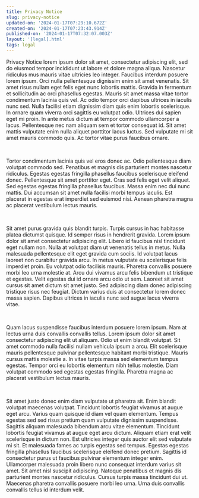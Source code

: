 ```yaml
---
title: Privacy Notice
slug: privacy-notice
updated-on: '2024-01-17T07:29:10.672Z'
created-on: '2024-01-17T07:23:43.914Z'
published-on: '2024-01-17T07:32:07.003Z'
layout: '[legal].html'
tags: legal
---
```


Privacy Notice lorem ipsum dolor sit amet, consectetur adipiscing elit, sed do eiusmod tempor incididunt ut labore et dolore magna aliqua. Nascetur ridiculus mus mauris vitae ultricies leo integer. Faucibus interdum posuere lorem ipsum. Orci nulla pellentesque dignissim enim sit amet venenatis. Sit amet risus nullam eget felis eget nunc lobortis mattis. Gravida in fermentum et sollicitudin ac orci phasellus egestas. Mauris sit amet massa vitae tortor condimentum lacinia quis vel. Ac odio tempor orci dapibus ultrices in iaculis nunc sed. Nulla facilisi etiam dignissim diam quis enim lobortis scelerisque. In ornare quam viverra orci sagittis eu volutpat odio. Ultrices dui sapien eget mi proin. In ante metus dictum at tempor commodo ullamcorper a lacus. Pellentesque nec nam aliquam sem et tortor consequat id. Sit amet mattis vulputate enim nulla aliquet porttitor lacus luctus. Sed vulputate mi sit amet mauris commodo quis. Ac tortor vitae purus faucibus ornare.

‍

Tortor condimentum lacinia quis vel eros donec ac. Odio pellentesque diam volutpat commodo sed. Penatibus et magnis dis parturient montes nascetur ridiculus. Egestas egestas fringilla phasellus faucibus scelerisque eleifend donec. Pellentesque sit amet porttitor eget. Cras sed felis eget velit aliquet. Sed egestas egestas fringilla phasellus faucibus. Massa enim nec dui nunc mattis. Dui accumsan sit amet nulla facilisi morbi tempus iaculis. Est placerat in egestas erat imperdiet sed euismod nisi. Aenean pharetra magna ac placerat vestibulum lectus mauris.

‍

Sit amet purus gravida quis blandit turpis. Turpis cursus in hac habitasse platea dictumst quisque. Id semper risus in hendrerit gravida. Lorem ipsum dolor sit amet consectetur adipiscing elit. Libero id faucibus nisl tincidunt eget nullam non. Nulla at volutpat diam ut venenatis tellus in metus. Nulla malesuada pellentesque elit eget gravida cum sociis. Id volutpat lacus laoreet non curabitur gravida arcu. In metus vulputate eu scelerisque felis imperdiet proin. Eu volutpat odio facilisis mauris. Pharetra convallis posuere morbi leo urna molestie at. Arcu dui vivamus arcu felis bibendum ut tristique et egestas. Velit egestas dui id ornare arcu odio ut sem. Laoreet sit amet cursus sit amet dictum sit amet justo. Sed adipiscing diam donec adipiscing tristique risus nec feugiat. Dictum varius duis at consectetur lorem donec massa sapien. Dapibus ultrices in iaculis nunc sed augue lacus viverra vitae.

‍

Quam lacus suspendisse faucibus interdum posuere lorem ipsum. Nam at lectus urna duis convallis convallis tellus. Lorem ipsum dolor sit amet consectetur adipiscing elit ut aliquam. Odio ut enim blandit volutpat. Sit amet commodo nulla facilisi nullam vehicula ipsum a arcu. Elit scelerisque mauris pellentesque pulvinar pellentesque habitant morbi tristique. Mauris cursus mattis molestie a. In vitae turpis massa sed elementum tempus egestas. Tempor orci eu lobortis elementum nibh tellus molestie. Diam volutpat commodo sed egestas egestas fringilla. Pharetra magna ac placerat vestibulum lectus mauris.

‍

Sit amet justo donec enim diam vulputate ut pharetra sit. Enim blandit volutpat maecenas volutpat. Tincidunt lobortis feugiat vivamus at augue eget arcu. Varius quam quisque id diam vel quam elementum. Tempus egestas sed sed risus pretium quam vulputate dignissim suspendisse. Sagittis aliquam malesuada bibendum arcu vitae elementum. Tincidunt lobortis feugiat vivamus at augue eget arcu dictum. Aliquam etiam erat velit scelerisque in dictum non. Est ultricies integer quis auctor elit sed vulputate mi sit. Et malesuada fames ac turpis egestas sed tempus. Egestas egestas fringilla phasellus faucibus scelerisque eleifend donec pretium. Sagittis id consectetur purus ut faucibus pulvinar elementum integer enim. Ullamcorper malesuada proin libero nunc consequat interdum varius sit amet. Sit amet nisl suscipit adipiscing. Natoque penatibus et magnis dis parturient montes nascetur ridiculus. Cursus turpis massa tincidunt dui ut. Maecenas pharetra convallis posuere morbi leo urna. Urna duis convallis convallis tellus id interdum velit.
